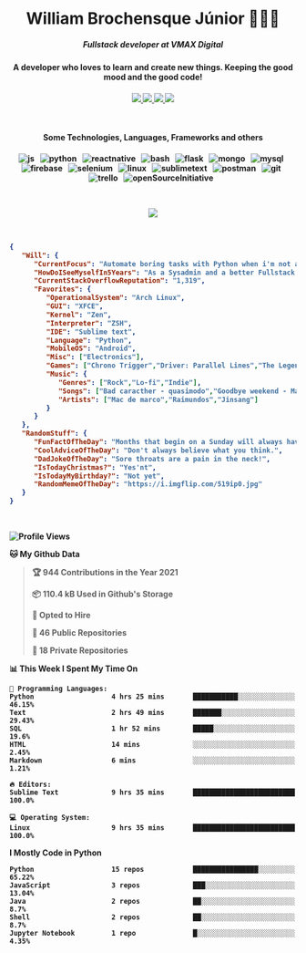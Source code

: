 <h1 align="center">William Brochensque Júnior 👨🏼‍💻</h1>

<h5 align="center">Fullstack developer at VMAX Digital</h5>
<h4 align="center">A developer who loves to learn and create new things. Keeping the good mood and the good code!<h4/>

<p align="center">
	<a href="https://gist.github.com/willnaoosmith">
		<img src="https://img.shields.io/badge/-Gists-000?style=for-the-badge&logo=Github&logoColor=white" />
	</a>
	<a href="https://stackoverflow.com/users/story/12368797">
		<img src="https://img.shields.io/badge/Stack_Overflow-FE7A16?style=for-the-badge&logo=stack-overflow&logoColor=white" />
	</a>
	<a href="mailto:brochensquewill@protonmail.com">
		<img src="https://img.shields.io/badge/protonmail-%238B89CC.svg?&style=for-the-badge&logo=protonmail&logoColor=white" />
	</a>
	<a href="https://www.facebook.com/willnaoosmith">
		<img src="https://img.shields.io/badge/facebook-%231877F2.svg?&style=for-the-badge&logo=facebook&logoColor=white" />
	</a>
</p>

<br>

<h4 align="center">Some Technologies, Languages, Frameworks and others<h4/>
	
<p align="center">
	<img src="https://img.shields.io/badge/JavaScript-F7DF1E?style=for-the-badge&logo=javascript&logoColor=black" alt="js" />&nbsp;&nbsp;
	<img src="https://img.shields.io/badge/python%20-%2314354C.svg?&style=for-the-badge&logo=python&logoColor=white" alt="python" />&nbsp;&nbsp;
	<img src="https://img.shields.io/badge/react_native%20-%2320232a.svg?&style=for-the-badge&logo=react&logoColor=%2361DAFB" alt="reactnative" />&nbsp;&nbsp;
	<img src="https://img.shields.io/badge/shell_script%20-%23121011.svg?&style=for-the-badge&logo=gnu-bash&logoColor=white" alt="bash" />&nbsp;&nbsp;
	<img src="https://img.shields.io/badge/flask%20-%23000.svg?&style=for-the-badge&logo=flask&logoColor=white" alt="flask" />&nbsp;&nbsp;
	<img src="https://img.shields.io/badge/MongoDB-%234ea94b.svg?&style=for-the-badge&logo=mongodb&logoColor=white" alt="mongo" />&nbsp;&nbsp;
	<img src="https://img.shields.io/badge/MySQL-00000F?style=for-the-badge&logo=mysql&logoColor=white" alt="mysql" />&nbsp;&nbsp;
	<img src="https://img.shields.io/badge/Firebase-ffca28?style=for-the-badge&logo=firebase&logoColor=black" alt="firebase" />&nbsp;&nbsp;
	<img src="https://img.shields.io/badge/Selenium-43B02A?style=for-the-badge&logo=selenium&logoColor=white" alt="selenium" />&nbsp;&nbsp;
	<img src="https://img.shields.io/badge/Linux-FCC624?style=for-the-badge&logo=linux&logoColor=black" alt="linux" />&nbsp;&nbsp;
	<img src="https://img.shields.io/badge/github_actions-2088FF?style=for-the-badge&logo=github-actions&logoColor=white" alt="sublimetext" />&nbsp;&nbsp;
	<img src="https://img.shields.io/badge/postman-FF6C37?style=for-the-badge&logo=postman&logoColor=white" alt="postman" />&nbsp;&nbsp;
	<img src="https://img.shields.io/badge/git-F05032?style=for-the-badge&logo=git&logoColor=white" alt="git" />&nbsp;&nbsp;
	<img src="https://img.shields.io/badge/trello-0079BF?style=for-the-badge&logo=trello&logoColor=white" alt="trello" />&nbsp;&nbsp;
	<img src="https://img.shields.io/badge/open_source_initiative-3DA639?style=for-the-badge&logo=open-source-initiative&logoColor=white" alt="openSourceInitiative" />&nbsp;&nbsp;
</p>

</br>
<p align="center">
	<img src="https://spotify-github-profile.vercel.app/api/view?uid=12181824518&cover_image=false&theme=default" />
</p>

</br>

<!--START_SECTION:mydata-->

```json
{
   "Will": {
      "CurrentFocus": "Automate boring tasks with Python when i'm not at work",
      "HowDoISeeMyselfIn5Years": "As a Sysadmin and a better Fullstack Developer",
      "CurrentStackOverflowReputation": "1,319",
      "Favorites": {
         "OperationalSystem": "Arch Linux",
         "GUI": "XFCE",
         "Kernel": "Zen",
         "Interpreter": "ZSH",
         "IDE": "Sublime text",
         "Language": "Python",
         "MobileOS": "Android",
         "Misc": ["Electronics"],
         "Games": ["Chrono Trigger","Driver: Parallel Lines","The Legend of Zelda: The Minish Cap"],
         "Music": {
            "Genres": ["Rock","Lo-fi","Indie"],
            "Songs": ["Bad caracther - quasimodo","Goodbye weekend - Mac de marco","Future People - Alabama shakes"],
            "Artists": ["Mac de marco","Raimundos","Jinsang"]
         }
      }
   },
   "RandomStuff": {
      "FunFactOfTheDay": "Months that begin on a Sunday will always have a `Friday the 13th`.",
      "CoolAdviceOfTheDay": "Don't always believe what you think.",
      "DadJokeOfTheDay": "Sore throats are a pain in the neck!",
      "IsTodayChristmas?": "Yes'nt",
      "IsTodayMyBirthday?": "Not yet",
      "RandomMemeOfTheDay": "https://i.imgflip.com/519ip0.jpg"
   }
}
```

<!--END_SECTION:mydata-->

<br>

<!--START_SECTION:waka-->
![Profile Views](http://img.shields.io/badge/Profile%20Views-28-blue)

**🐱 My Github Data** 

> 🏆 944 Contributions in the Year 2021
 > 
> 📦 110.4 kB Used in Github's Storage 
 > 
> 💼 Opted to Hire
 > 
> 📜 46 Public Repositories 
 > 
> 🔑 18 Private Repositories  
 > 
📊 **This Week I Spent My Time On** 

```text
💬 Programming Languages: 
Python                   4 hrs 25 mins       ███████████░░░░░░░░░░░░░░   46.15% 
Text                     2 hrs 49 mins       ███████░░░░░░░░░░░░░░░░░░   29.43% 
SQL                      1 hr 52 mins        █████░░░░░░░░░░░░░░░░░░░░   19.6% 
HTML                     14 mins             ░░░░░░░░░░░░░░░░░░░░░░░░░   2.45% 
Markdown                 6 mins              ░░░░░░░░░░░░░░░░░░░░░░░░░   1.21%

🔥 Editors: 
Sublime Text             9 hrs 35 mins       █████████████████████████   100.0%

💻 Operating System: 
Linux                    9 hrs 35 mins       █████████████████████████   100.0%

```

**I Mostly Code in Python** 

```text
Python                   15 repos            ████████████████░░░░░░░░░   65.22% 
JavaScript               3 repos             ███░░░░░░░░░░░░░░░░░░░░░░   13.04% 
Java                     2 repos             ██░░░░░░░░░░░░░░░░░░░░░░░   8.7% 
Shell                    2 repos             ██░░░░░░░░░░░░░░░░░░░░░░░   8.7% 
Jupyter Notebook         1 repo              █░░░░░░░░░░░░░░░░░░░░░░░░   4.35%

```



<!--END_SECTION:waka-->
